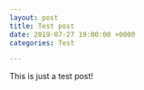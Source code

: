```yaml
---
layout: post
title: Test post
date: 2019-07-27 19:00:00 +0000
categories: Test

---
```

This is just a test post!